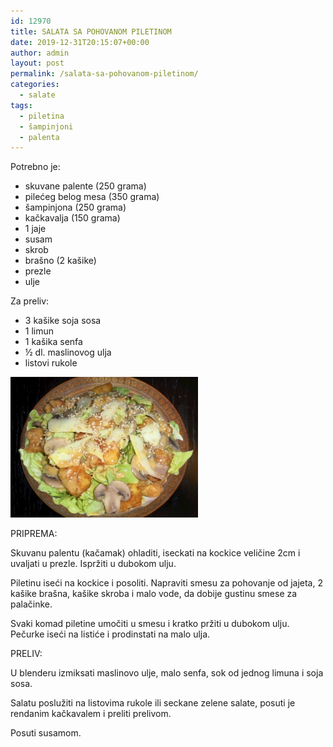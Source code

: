```yaml
---
id: 12970
title: SALATA SA POHOVANOM PILETINOM
date: 2019-12-31T20:15:07+00:00
author: admin
layout: post
permalink: /salata-sa-pohovanom-piletinom/
categories:
  - salate  
tags:
  - piletina
  - šampinjoni
  - palenta
---
```

Potrebno je:

* skuvane palente (250 grama)
* pilećeg belog mesa (350 grama)
* šampinjona (250 grama)
* kačkavalja (150 grama)
* 1 jaje
* susam
* skrob
* brašno (2 kašike)
* prezle
* ulje

Za preliv:

* 3 kašike soja sosa
* 1 limun
* 1 kašika senfa
* ½ dl. maslinovog ulja
* listovi rukole

<img class="alignnone size-medium wp-image-6224" src="/wp-content/uploads/2019/12/salata.jpg" alt="Salata" width="300" height="225">

PRIPREMA:

Skuvanu palentu (kačamak) ohladiti, iseckati na kockice veličine 2cm i uvaljati u prezle. Ispržiti u dubokom ulju.

Piletinu iseći na kockice i posoliti. Napraviti smesu za pohovanje od jajeta, 2 kašike brašna, kašike skroba i malo vode, da dobije gustinu smese za palačinke.

Svaki komad piletine umočiti u smesu i kratko pržiti u dubokom ulju.
Pečurke iseći na listiće i prodinstati na malo ulja.

PRELIV: 

U blenderu izmiksati maslinovo ulje, malo senfa, sok
od jednog limuna i soja sosa.

Salatu poslužiti na listovima rukole ili seckane zelene salate, posuti je rendanim kačkavalem i preliti prelivom.

Posuti susamom.
